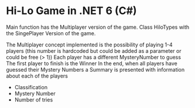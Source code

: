 # Hi-Lo Game in .NET 6 (C#)


Main function has the Multiplayer version of the game.
Class HiloTypes with the SingePlayer Version of the game.

The Multiplayer concept implemented is the possibility of playing 1-4 players (this number is hardcoded but could be added as a parameter or could be free (> 1))
Each player has a different MysteryNumber to guess
The first player to finish is the Winner
In the end, when all players have guessed their Mystery Numbers a Summary is presented with information about each of the players
  - Classification
  - Mystery Number
  - Number of tries
